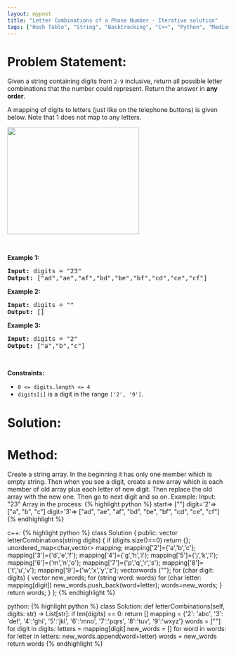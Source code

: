 ```yaml
---
layout: mypost
title: "Letter Combinations of a Phone Number - Iterative solution"
tags: ["Hash Table", "String", "Backtracking", "C++", "Python", "Medium"]
---
```

# Problem Statement:
<p>Given a string containing digits from <code>2-9</code> inclusive, return all possible letter combinations that the number could represent. Return the answer in <strong>any order</strong>.</p>

<p>A mapping of digits to letters (just like on the telephone buttons) is given below. Note that 1 does not map to any letters.</p>
<img alt="" src="https://assets.leetcode.com/uploads/2022/03/15/1200px-telephone-keypad2svg.png" style="width: 300px; height: 243px;" />
<p>&nbsp;</p>
<p><strong class="example">Example 1:</strong></p>

<pre>
<strong>Input:</strong> digits = &quot;23&quot;
<strong>Output:</strong> [&quot;ad&quot;,&quot;ae&quot;,&quot;af&quot;,&quot;bd&quot;,&quot;be&quot;,&quot;bf&quot;,&quot;cd&quot;,&quot;ce&quot;,&quot;cf&quot;]
</pre>

<p><strong class="example">Example 2:</strong></p>

<pre>
<strong>Input:</strong> digits = &quot;&quot;
<strong>Output:</strong> []
</pre>

<p><strong class="example">Example 3:</strong></p>

<pre>
<strong>Input:</strong> digits = &quot;2&quot;
<strong>Output:</strong> [&quot;a&quot;,&quot;b&quot;,&quot;c&quot;]
</pre>

<p>&nbsp;</p>
<p><strong>Constraints:</strong></p>

<ul>
	<li><code>0 &lt;= digits.length &lt;= 4</code></li>
	<li><code>digits[i]</code> is a digit in the range <code>[&#39;2&#39;, &#39;9&#39;]</code>.</li>
</ul>

# Solution:
# Method:
Create a string array. In the beginning it has only one member which is empty string. Then when you see a digit, create a new array which is each member of old array plus each letter of new digit. Then replace the old array with the new one. Then go to next digit and so on.
Example:
Input: "23"
Array in the process:
 {% highlight python %} 
start=> [""]
digit='2'=> ["a", "b", "c"]
digit='3'=> ["ad", "ae", "af", "bd", "be", "bf", "cd", "ce", "cf"]
 {% endhighlight %}

c++:
 {% highlight python %} 
class Solution {
public:
    vector<string> letterCombinations(string digits) {
        if (digits.size()==0) return {};
        unordered_map<char,vector<char>> mapping;
        mapping['2']={'a','b','c'};
        mapping['3']={'d','e','f'};
        mapping['4']={'g','h','i'};
        mapping['5']={'j','k','l'};
        mapping['6']={'m','n','o'};
        mapping['7']={'p','q','r','s'};
        mapping['8']={'t','u','v'};
        mapping['9']={'w','x','y','z'};
        vector<string>words {""};
        for (char digit: digits)
        {
            vector<string> new_words;
            for (string word: words)
                for (char letter: mapping[digit])
                    new_words.push_back(word+letter);
            words=new_words;
        }
        return words;
    }
};
 {% endhighlight %}

python:
 {% highlight python %} 
class Solution:
    def letterCombinations(self, digits: str) -> List[str]:
        if len(digits) == 0: return []
        mapping = {'2': 'abc', '3': 'def', '4':'ghi', '5':'jkl', '6':'mno', '7':'pqrs', '8':'tuv', '9':'wxyz'}
        words = [""]
        for digit in digits:
            letters = mapping[digit]
            new_words = []
            for word in words:
                for letter in letters:
                    new_words.append(word+letter)
            words = new_words
        return words
 {% endhighlight %}